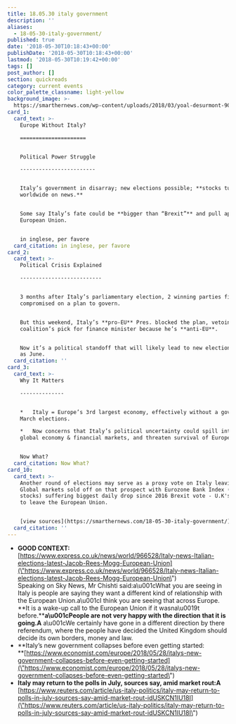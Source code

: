 ```yaml
---
title: 18.05.30 italy government
description: ''
aliases:
  - 18-05-30-italy-government/
published: true
date: '2018-05-30T10:18:43+00:00'
publishDate: '2018-05-30T10:18:43+00:00'
lastmod: '2018-05-30T10:19:42+00:00'
tags: []
post_author: []
section: quickreads
category: current events
color_palette_classname: light-yellow
background_image: >-
  https://smarthernews.com/wp-content/uploads/2018/03/yoal-desurmont-90497-unsplash-360x360.jpg
card_1:
  card_text: >-
    Europe Without Italy?

    =====================


    Political Power Struggle

    ------------------------


    Italy’s government in disarray; new elections possible; **stocks tumble
    worldwide on news.**


    Some say Italy’s fate could be **bigger than “Brexit”** and pull apart the
    European Union.


    in inglese, per favore
  card_citation: in inglese, per favore
card_2:
  card_text: >-
    Political Crisis Explained

    --------------------------


    3 months after Italy’s parliamentary election, 2 winning parties finally
    compromised on a plan to govern.


    But this weekend, Italy’s **pro-EU** Pres. blocked the plan, vetoing the
    coalition’s pick for finance minister because he’s **anti-EU**.


    Now it’s a political standoff that will likely lead to new elections as soon
    as June.
  card_citation: ''
card_3:
  card_text: >-
    Why It Matters

    --------------


    *   Italy = Europe’s 3rd largest economy, effectively without a gov’tA since
    March elections.

    *   Now concerns that Italy’s political uncertainty could spill into the
    global economy & financial markets, and threaten survival of European Union.


    Now What?
  card_citation: Now What?
card_10:
  card_text: >-
    Another round of elections may serve as a proxy vote on Italy leaving EU.
    Global markets sold off on that prospect with Eurozone Bank Index (Big Bank
    stocks) suffering biggest daily drop since 2016 Brexit vote - U.K's decision
    to leave the European Union.


    [view sources](https://smarthernews.com/18-05-30-italy-government/)
  card_citation: ''
---
```

*   **GOOD CONTEXT:** [https://www.express.co.uk/news/world/966528/Italy-news-Italian-elections-latest-Jacob-Rees-Mogg-European-Union](\"https://www.express.co.uk/news/world/966528/Italy-news-Italian-elections-latest-Jacob-Rees-Mogg-European-Union\")  
    Speaking on Sky News, Mr Chishti said:a\\u001cWhat you are seeing in Italy is people are saying they want a different kind of relationship with the European Union.a\\u001cI think you are seeing that across Europe. **It is a wake-up call to the European Union if it wasna\\u0019t before.****a\\u001cPeople are not very happy with the direction that it is going.A** a\\u001cWe certainly have gone in a different direction by there referendum, where the people have decided the United Kingdom should decide its own borders, money and law.
*   **Italy’s new government collapses before even getting started:  
    **[https://www.economist.com/europe/2018/05/28/italys-new-government-collapses-before-even-getting-started](\"https://www.economist.com/europe/2018/05/28/italys-new-government-collapses-before-even-getting-started\")
*   **Italy may return to the polls in July, sources say, amid market rout:A**  
    [https://www.reuters.com/article/us-italy-politics/italy-may-return-to-polls-in-july-sources-say-amid-market-rout-idUSKCN1IU18I](\"https://www.reuters.com/article/us-italy-politics/italy-may-return-to-polls-in-july-sources-say-amid-market-rout-idUSKCN1IU18I\")